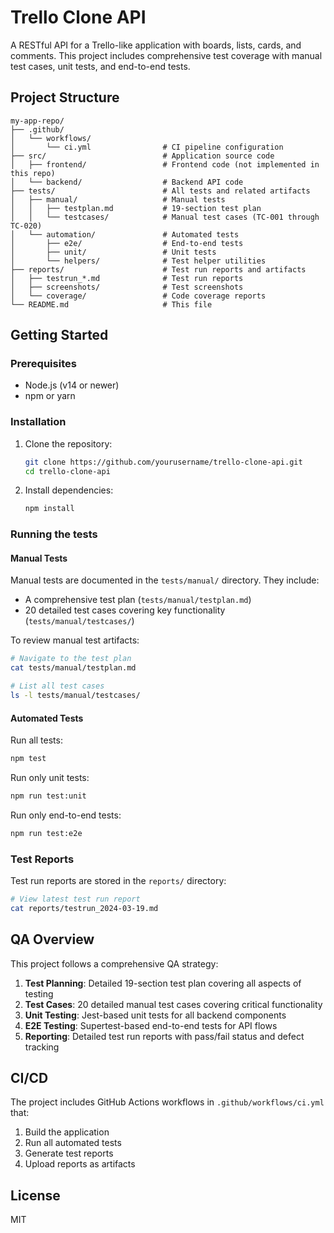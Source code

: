 # Trello Clone API

A RESTful API for a Trello-like application with boards, lists, cards, and comments. This project includes comprehensive test coverage with manual test cases, unit tests, and end-to-end tests.

## Project Structure

```
my-app-repo/                      
├── .github/
│   └── workflows/
│       └── ci.yml                # CI pipeline configuration
├── src/                          # Application source code
│   ├── frontend/                 # Frontend code (not implemented in this repo)
│   └── backend/                  # Backend API code
├── tests/                        # All tests and related artifacts
│   ├── manual/                   # Manual tests
│   │   ├── testplan.md           # 19-section test plan
│   │   └── testcases/            # Manual test cases (TC-001 through TC-020)
│   └── automation/               # Automated tests
│       ├── e2e/                  # End-to-end tests
│       ├── unit/                 # Unit tests
│       └── helpers/              # Test helper utilities
├── reports/                      # Test run reports and artifacts
│   ├── testrun_*.md              # Test run reports
│   ├── screenshots/              # Test screenshots
│   └── coverage/                 # Code coverage reports
└── README.md                     # This file
```

## Getting Started

### Prerequisites

- Node.js (v14 or newer)
- npm or yarn

### Installation

1. Clone the repository:
   ```bash
   git clone https://github.com/yourusername/trello-clone-api.git
   cd trello-clone-api
   ```

2. Install dependencies:
   ```bash
   npm install
   ```

### Running the tests

#### Manual Tests

Manual tests are documented in the `tests/manual/` directory. They include:

- A comprehensive test plan (`tests/manual/testplan.md`)
- 20 detailed test cases covering key functionality (`tests/manual/testcases/`)

To review manual test artifacts:
```bash
# Navigate to the test plan
cat tests/manual/testplan.md

# List all test cases
ls -l tests/manual/testcases/
```

#### Automated Tests

Run all tests:
```bash
npm test
```

Run only unit tests:
```bash
npm run test:unit
```

Run only end-to-end tests:
```bash
npm run test:e2e
```

### Test Reports

Test run reports are stored in the `reports/` directory:
```bash
# View latest test run report
cat reports/testrun_2024-03-19.md
```

## QA Overview

This project follows a comprehensive QA strategy:

1. **Test Planning**: Detailed 19-section test plan covering all aspects of testing
2. **Test Cases**: 20 detailed manual test cases covering critical functionality
3. **Unit Testing**: Jest-based unit tests for all backend components
4. **E2E Testing**: Supertest-based end-to-end tests for API flows
5. **Reporting**: Detailed test run reports with pass/fail status and defect tracking

## CI/CD

The project includes GitHub Actions workflows in `.github/workflows/ci.yml` that:

1. Build the application
2. Run all automated tests
3. Generate test reports
4. Upload reports as artifacts

## License

MIT
